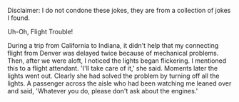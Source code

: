 Disclaimer: I do not condone these jokes, they are from a collection of jokes I found.

Uh-Oh, Flight Trouble!

During a trip from California to Indiana, it didn't help that my connecting flight from Denver was delayed twice because of mechanical problems. Then, after we were aloft, I noticed the lights began flickering. I mentioned this to a flight attendant. 'I'll take care of it,' she said. Moments later the lights went out. Clearly she had solved the problem by turning off all the lights. A passenger across the aisle who had been watching me leaned over and said, 'Whatever you do, please don't ask about the engines.'

